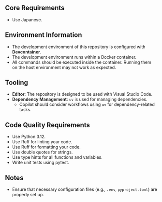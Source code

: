 ## Core Requirements

- Use Japanese.

## Environment Information

- The development environment of this repository is configured with **Devcontainer**.
- The development environment runs within a Docker container.
- All commands should be executed inside the container. Running them on the host environment may not work as expected.

## Tooling

- **Editor**: The repository is designed to be used with Visual Studio Code.
- **Dependency Management**: `uv` is used for managing dependencies.
  - Copilot should consider workflows using `uv` for dependency-related tasks.

## Code Quality Requirements

- Use Python 3.12.
- Use Ruff for linting your code.
- Use Ruff for formatting your code.
- Use double quotes for strings.
- Use type hints for all functions and variables.
- Write unit tests using pytest.

## Notes

- Ensure that necessary configuration files (e.g., `.env`, `pyproject.toml`) are properly set up.
